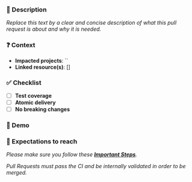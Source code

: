 <!--
Thank you for your contribution! 👍
Please make sure to read CONTRIBUTING.md if you have not already.
Disclaimer: Pull Requests that do not comply with the rules will be arbitrarily closed.
-->

### 📝 Description

_Replace this text by a clear and concise description of what this pull request is about and why it is needed._

### ❓ Context

- **Impacted projects**: `` <!-- Add the list of end user projects impacted by the change inside of the ````, like so `LLM, LLD`. -->
- **Linked resource(s)**: [] <!-- Attach any ticket number if relevant inside the brackets, like so [LIVE-0000]. (JIRA / Github issue number) -->

### ✅ Checklist

- [ ] **Test coverage** <!-- Are your changes covered by tests? Features must be tested, bugfixes must include a test that would have detected the issue. -->
- [ ] **Atomic delivery** <!-- Is this pull request standalone? In order words, does it depend on nothing else? Please explain if not checked. -->
- [ ] **No breaking changes** <!-- If there are breaking changes, please explain why. -->

### 📸 Demo

<!--
For visual features, please attach screenshots or video recordings to demonstrate the changes.
For libraries, you can add a code sample.
For bugfixes, you can drop this section.
-->

### 🚀 Expectations to reach

_Please make sure you follow these [**Important Steps**](https://github.com/LedgerHQ/ledger-live/blob/develop/CONTRIBUTING.md#important-steps)._

_Pull Requests must pass the CI and be internally validated in order to be merged._

<!-- If any of the expectations are not met please explain the reason in detail. -->

